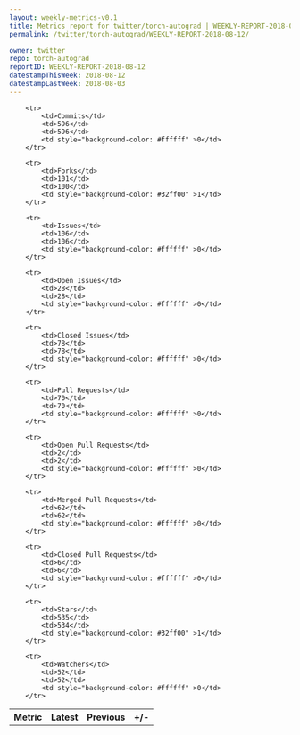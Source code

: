 ```yaml
---
layout: weekly-metrics-v0.1
title: Metrics report for twitter/torch-autograd | WEEKLY-REPORT-2018-08-12
permalink: /twitter/torch-autograd/WEEKLY-REPORT-2018-08-12/

owner: twitter
repo: torch-autograd
reportID: WEEKLY-REPORT-2018-08-12
datestampThisWeek: 2018-08-12
datestampLastWeek: 2018-08-03
---
```




<table style="width: 100%;">
    <tr>
        <th>Metric</th>
        <th>Latest</th>
        <th>Previous</th>
        <th>+/-</th>
    </tr>

        <tr>
            <td>Commits</td>
            <td>596</td>
            <td>596</td>
            <td style="background-color: #ffffff" >0</td>
        </tr>
        
        <tr>
            <td>Forks</td>
            <td>101</td>
            <td>100</td>
            <td style="background-color: #32ff00" >1</td>
        </tr>
        
        <tr>
            <td>Issues</td>
            <td>106</td>
            <td>106</td>
            <td style="background-color: #ffffff" >0</td>
        </tr>
        
        <tr>
            <td>Open Issues</td>
            <td>28</td>
            <td>28</td>
            <td style="background-color: #ffffff" >0</td>
        </tr>
        
        <tr>
            <td>Closed Issues</td>
            <td>78</td>
            <td>78</td>
            <td style="background-color: #ffffff" >0</td>
        </tr>
        
        <tr>
            <td>Pull Requests</td>
            <td>70</td>
            <td>70</td>
            <td style="background-color: #ffffff" >0</td>
        </tr>
        
        <tr>
            <td>Open Pull Requests</td>
            <td>2</td>
            <td>2</td>
            <td style="background-color: #ffffff" >0</td>
        </tr>
        
        <tr>
            <td>Merged Pull Requests</td>
            <td>62</td>
            <td>62</td>
            <td style="background-color: #ffffff" >0</td>
        </tr>
        
        <tr>
            <td>Closed Pull Requests</td>
            <td>6</td>
            <td>6</td>
            <td style="background-color: #ffffff" >0</td>
        </tr>
        
        <tr>
            <td>Stars</td>
            <td>535</td>
            <td>534</td>
            <td style="background-color: #32ff00" >1</td>
        </tr>
        
        <tr>
            <td>Watchers</td>
            <td>52</td>
            <td>52</td>
            <td style="background-color: #ffffff" >0</td>
        </tr>
        
</table>
